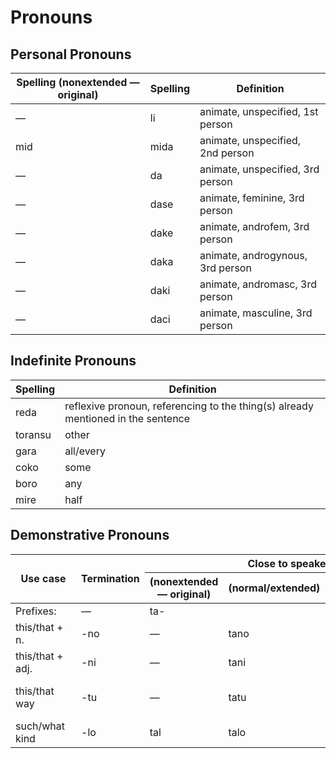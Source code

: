 # Pronouns

## Personal Pronouns

| Spelling (nonextended — original) | Spelling | Definition |
|-----------------------------------|----------|------------|
| — | li | animate, unspecified, 1st person |
| mid | mida | animate, unspecified, 2nd person |
| — | da | animate, unspecified, 3rd person |
| — | dase | animate, feminine, 3rd person |
| — | dake | animate, androfem, 3rd person |
| — | daka | animate, androgynous, 3rd person |
| — | daki | animate, andromasc, 3rd person |
| — | daci | animate, masculine, 3rd person |

## Indefinite Pronouns

| Spelling | Definition |
|----------|------------|
| reda | reflexive pronoun, referencing to the thing(s) already mentioned in the sentence |
| toransu | other |
| gara | all/every |
| coko | some |
| boro | any |
| mire | half |

## Demonstrative Pronouns


<table>
  
  <thead>
    <tr>
      <th rowspan="2"">&nbsp;&nbsp;Use&nbsp;case&nbsp;&nbsp;</th>
      <th rowspan="2">Termination</th>
      <th colspan="3">Close to speaker </th>
      <th colspan="3">Far from speaker </th>
      <th colspan="3">Interrogative form </th>
    </tr>
    <tr>
      <th>(nonextended — original)</th>
      <th>(normal/extended)</th>
      <th>(english&nbsp;equivalent)</th>
      <th>(nonextended — original)</th>
      <th>(normal/extended)</th>
      <th>(english&nbsp;equivalent)</th>
      <th>(nonextended — original)</th>
      <th>(normal/extended)</th>
      <th>(english&nbsp;equivalent)</th>
    </tr>
  </thead>
  
  <tbody>
    <tr>
      <td>Prefixes:</td>
      <td>—</td>
      <td colspan="3">ta-</td>
      <td colspan="3">ka-</td>
      <td colspan="3">so-</td>
    </tr>
    <tr>
      <td>this/that + n.</td>
      <td>-no</td>
      <td>—</td>
      <td>tano</td>
      <td>this + n.</td>
      <td>—</td>
      <td>kano</td>
      <td>that + n.</td>
      <td>—</td>
      <td>sono</td>
      <td>what</td>
    </tr>
    <tr>
      <td>this/that + adj.</td>
      <td>-ni</td>
      <td>—</td>
      <td>tani</td>
      <td>this + adj.</td>
      <td>—</td>
      <td>kani</td>
      <td>that + adj.</td>
      <td>—</td>
      <td>soni</td>
      <td>which</td>
    </tr>
    <tr>
      <td>this/that way</td>
      <td>-tu</td>
      <td>—</td>
      <td>tatu</td>
      <td>as such, so ("this way", "in this manner")</td>
      <td>—</td>
      <td>katu</td>
      <td>as such, so ("that way", "in that manner")</td>
      <td>—</td>
      <td>sotu</td>
      <td>how ("which way", "in which manner")</td>
    </tr>
    <tr>
      <td>such/what kind</td>
      <td>-lo</td>
      <td>tal</td>
      <td>talo</td>
      <td>such ("this kind of")</td>
      <td>kal</td>
      <td>kalo</td>
      <td>such ("that kind of")</td>
      <td>sol</td>
      <td>solo</td>
      <td>("what kind of")</td>
    </tr>
  </tbody>

</table>
